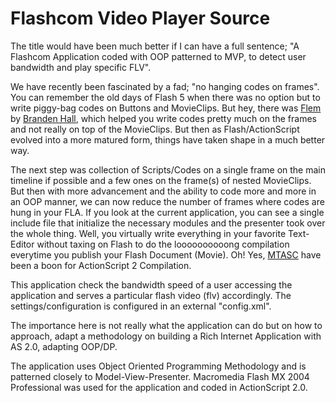 # Flashcom Video Player Source

The title would have been much better if I can have a full sentence; "A Flashcom Application coded with OOP patterned to MVP, to detect user bandwidth and play specific FLV".

We have recently been fascinated by a fad; "no hanging codes on frames". You can remember the old days of Flash 5 when there was no option but to write piggy-bag codes on Buttons and MovieClips. But hey, there was [Flem](http://chattyfig.figleaf.com/flem/) by [Branden Hall](http://www.waxpraxis.org/), which helped you write codes pretty much on the frames and not really on top of the MovieClips. But then as Flash/ActionScript evolved into a more matured form, things have taken shape in a much better way.

The next step was collection of Scripts/Codes on a single frame on the main timeline if possible and a few ones on the frame(s) of nested MovieClips. But then with more advancement and the ability to code more and more in an OOP manner, we can now reduce the number of frames where codes are hung in your FLA. If you look at the current application, you can see a single include file that initialize the necessary modules and the presenter took over the whole thing. Well, you virtually write everything in your favorite Text-Editor without taxing on Flash to do the loooooooooong compilation everytime you publish your Flash Document (Movie). Oh! Yes, [MTASC](http://www.mtasc.org/) have been a boon for ActionScript 2 Compilation.

This application check the bandwidth speed of a user accessing the application and serves a particular flash video (flv) accordingly. The settings/configuration is configured in an external "config.xml".

The importance here is not really what the application can do but on how to approach, adapt a methodology on building a Rich Internet Application with AS 2.0, adapting OOP/DP.

The application uses Object Oriented Programming Methodology and is patterned closely to Model-View-Presenter. Macromedia Flash MX 2004 Professional was used for the application and coded in ActionScript 2.0.